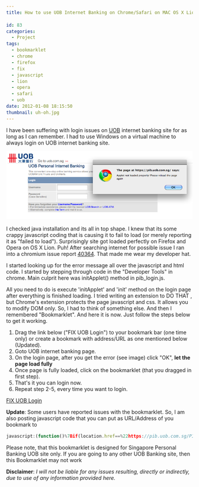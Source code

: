```yaml
---
title: How to use UOB Internet Banking on Chrome/Safari on MAC OS X Lion

id: 83
categories:
  - Project
tags:
  - bookmarklet
  - chrome
  - firefox
  - fix
  - javascript
  - lion
  - opera
  - safari
  - uob
date: 2012-01-08 18:15:50
thumbnail: uh-oh.jpg
---
```


I have been suffering with login issues on [UOB](https://www.uob.com.sg/personal/index.html) internet banking site for as long as I can remember. I had to use Windows on a virtual machine to always login on UOB internet banking site.

<!--more-->

![type-banner](UOB-ERROR.png "Error Message on Login Page in Chrome")

I checked java installation and its all in top shape. I knew that its some crappy javascript coding that is causing it to fail to load (or merely reporting it as "failed to load"). Surprisingly site got loaded perfectly on Firefox and Opera on OS X Lion. Puh! After searching internet for possible issue I ran into a chromium issue report [40364](https://code.google.com/p/chromium/issues/detail?id=40364). That made me wear my developer hat.

I started looking up for the error message all over the javascript and html code. I started by stepping through code in the "Developer Tools" in chrome. Main culprit here was initApplet() method in pib_login.js.

All you need to do is execute 'initApplet' and 'init' method on the login page after everything is finished loading. I tried writing an extension to DO THAT , but Chrome's extension protects the page javascript and css. It allows you to modify DOM only. So, I had to think of something else. And then I remembered "Bookmarklet". And here it is now. Just follow the steps below to get it working.

1. Drag the link below ("FIX UOB Login") to your bookmark bar (one time only) or create a bookmark with address/URL as one mentioned below (Updated).
1. Goto UOB internet banking page.
1. On the login page, after you get the error (see image) click "OK", **let the page load fully**
1. Once page is fully loaded, click on the bookmarklet (that you dragged in first step).
1. That's it you can login now.
1. Repeat step 2-5, every time you want to login.

[FIX UOB Login][1]

**Update**: Some users have reported issues with the bookmarklet. So, I am also posting javascript code that you can put as URL/Address of you bookmark to

```js
javascript:(function()%7Bif(location.href==%22https://pib.uob.com.sg/PIBLogin/appmanager/Login/Public%22)%7BinitApplet();init();%7D%7D)();
```

Please note, that this bookmarklet is designed for Singapore Personal Banking UOB site only. If you are going to any other UOB Banking site, then this Bookmarklet may not work

**Disclaimer**: _I will not be liable for any issues resulting, directly or indirectly, due to use of any information provided here._

[1]: javascript:(function()%7Bif(location.href==%22https://pib.uob.com.sg/PIBLogin/appmanager/Login/Public%22)%7BinitApplet();init();%7D%7D)();
